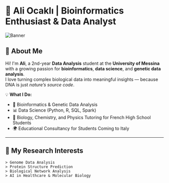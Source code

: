 # 🧬 Ali Ocaklı | Bioinformatics Enthusiast & Data Analyst

![Banner](https://user-images.githubusercontent.com/your-banner-link.png)

## 🌱 About Me
Hi! I'm **Ali**, a 2nd-year **Data Analysis** student at the **University of Messina** with a growing passion for **bioinformatics**, **data science**, and **genetic data analysis**.  
I love turning complex biological data into meaningful insights — because DNA is just *nature’s source code*.  

💡 **What I Do:**
- 🔬 Bioinformatics & Genetic Data Analysis
- 📊 Data Science (Python, R, SQL, Spark)
- 🧪 Biology, Chemistry, and Physics Tutoring for French High School Students
- 🌍 Educational Consultancy for Students Coming to Italy

---

## 🧬 My Research Interests
```text
> Genome Data Analysis
> Protein Structure Prediction
> Biological Network Analysis
> AI in Healthcare & Molecular Biology
